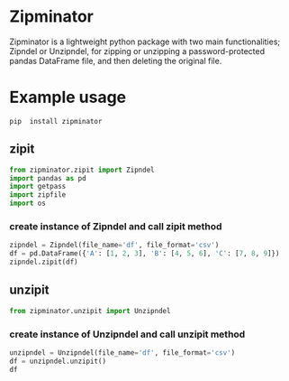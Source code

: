# Zipminator

Zipminator is a lightweight python package with two main functionalities; Zipndel or Unzipndel, for zipping or unzipping a password-protected pandas DataFrame file, and then deleting the original file.


# Example usage
`pip  install zipminator`
## zipit

```python
from zipminator.zipit import Zipndel
import pandas as pd
import getpass
import zipfile
import os
```

### create instance of Zipndel and call zipit method

```python
zipndel = Zipndel(file_name='df', file_format='csv')
df = pd.DataFrame({'A': [1, 2, 3], 'B': [4, 5, 6], 'C': [7, 8, 9]})
zipndel.zipit(df)
```

## unzipit

```python
from zipminator.unzipit import Unzipndel
```

### create instance of Unzipndel and call unzipit method

```python
unzipndel = Unzipndel(file_name='df', file_format='csv')
df = unzipndel.unzipit()
df
```
